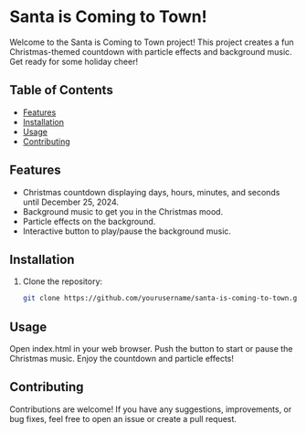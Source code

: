 # Santa is Coming to Town!

Welcome to the Santa is Coming to Town project! This project creates a fun Christmas-themed countdown with particle effects and background music. Get ready for some holiday cheer!

## Table of Contents
- [Features](#features)
- [Installation](#installation)
- [Usage](#usage)
- [Contributing](#contributing)

## Features
- Christmas countdown displaying days, hours, minutes, and seconds until December 25, 2024.
- Background music to get you in the Christmas mood.
- Particle effects on the background.
- Interactive button to play/pause the background music.

## Installation
1. Clone the repository:
   ```bash
   git clone https://github.com/yourusername/santa-is-coming-to-town.git

## Usage
Open index.html in your web browser.
Push the button to start or pause the Christmas music.
Enjoy the countdown and particle effects!

## Contributing
Contributions are welcome! If you have any suggestions, improvements, or bug fixes, feel free to open an issue or create a pull request.
